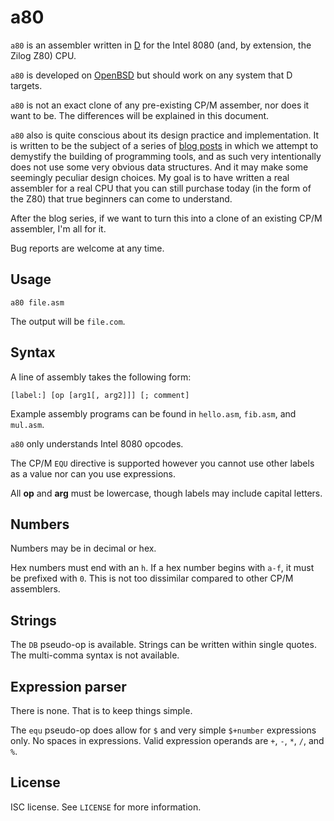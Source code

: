 a80
===
`a80` is an assembler written in [D](https://dlang.org/) for the
Intel 8080 (and, by extension, the Zilog Z80) CPU.

`a80` is developed on [OpenBSD](https://www.openbsd.org/) but
should work on any system that D targets.

`a80` is not an exact clone of any pre-existing CP/M assember, nor
does it want to be. The differences will be explained in this
document.

`a80` also is quite conscious about its design practice and
implementation. It is written to be the subject of a series of
[blog posts](https://briancallahan.net/blog/20210408.html) in
which we attempt to demystify the building of programming tools,
and as such very intentionally does not use some very obvious data
structures. And it may make some seemingly peculiar design choices.
My goal is to have written a real assembler for a real CPU that you
can still purchase today (in the form of the Z80) that true
beginners can come to understand.

After the blog series, if we want to turn this into a clone of an
existing CP/M assembler, I'm all for it.

Bug reports are welcome at any time.

Usage
-----
```
a80 file.asm
```
The output will be `file.com`.

Syntax
------
A line of assembly takes the following form:
```
[label:] [op [arg1[, arg2]]] [; comment]
```
Example assembly programs can be found in `hello.asm`, `fib.asm`,
and `mul.asm`.

`a80` only understands Intel 8080 opcodes.

The CP/M `EQU` directive is supported however you cannot use other
labels as a value nor can you use expressions.

All **op** and **arg** must be lowercase, though labels may include
capital letters.

Numbers
-------
Numbers may be in decimal or hex.

Hex numbers must end with an `h`. If a hex number begins with
`a-f`, it must be prefixed with `0`. This is not too dissimilar
compared to other CP/M assemblers.

Strings
-------
The `DB` pseudo-op is available. Strings can be written within
single quotes. The multi-comma syntax is not available.

Expression parser
-----------------
There is none. That is to keep things simple.

The `equ` pseudo-op does allow for `$` and very simple `$+number`
expressions only. No spaces in expressions. Valid expression
operands are `+`, `-`, `*`, `/`, and `%`.

License
-------
ISC license. See `LICENSE` for more information.
